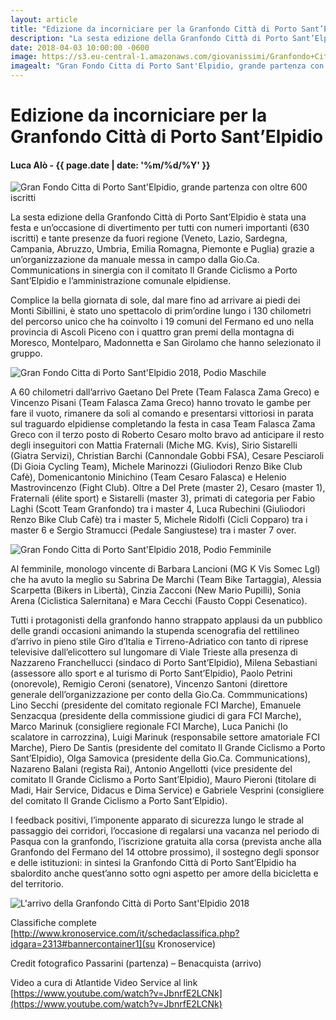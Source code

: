 ```yaml
---
layout: article
title: "Edizione da incorniciare per la Granfondo Città di Porto Sant’Elpidio"
description: "La sesta edizione della Granfondo Città di Porto Sant’Elpidio è stata una festa e un’occasione di divertimento per tutti con numeri importanti (630 iscritti) e tante presenze da fuori regione (Veneto, Lazio, Sardegna, Campania, Abruzzo, Umbria, Emilia Romagna, Piemonte e Puglia) grazie a un’organizzazione da manuale messa in campo dalla Gio.Ca. Communications in sinergia con il comitato Il Grande Ciclismo a Porto Sant’Elpidio e l’amministrazione comunale elpidiense."
date: 2018-04-03 10:00:00 -0600
image: https://s3.eu-central-1.amazonaws.com/giovanissimi/Granfondo+Citta%CC%80+di+Porto+Sant%2527Elpidio+03042018+partenza.jpg
imagealt: "Gran Fondo Citta di Porto Sant'Elpidio, grande partenza con oltre 600 iscritti"
---
```


# Edizione da incorniciare per la Granfondo Città di Porto Sant’Elpidio

#### Luca Alò - {{ page.date | date: '%m/%d/%Y' }}

![Gran Fondo Citta di Porto Sant'Elpidio, grande partenza con oltre 600 iscritti](https://s3.eu-central-1.amazonaws.com/giovanissimi/Granfondo+Citta%CC%80+di+Porto+Sant%2527Elpidio+03042018+partenza.jpg)

La sesta edizione della Granfondo Città di Porto Sant’Elpidio è stata una festa e un’occasione di divertimento per tutti con numeri importanti (630 iscritti) e tante presenze da fuori regione (Veneto, Lazio, Sardegna, Campania, Abruzzo, Umbria, Emilia Romagna, Piemonte e Puglia) grazie a un’organizzazione da manuale messa in campo dalla Gio.Ca. Communications in sinergia con il comitato Il Grande Ciclismo a Porto Sant’Elpidio e l’amministrazione comunale elpidiense.

Complice la bella giornata di sole, dal mare fino ad arrivare ai piedi dei Monti Sibillini, è stato uno spettacolo di prim’ordine lungo i 130 chilometri del percorso unico che ha coinvolto i 19 comuni del Fermano ed uno nella provincia di Ascoli Piceno con i quattro gran premi della montagna di Moresco, Montelparo, Madonnetta e San Girolamo che hanno selezionato il gruppo.

![Gran Fondo Citta di Porto Sant'Elpidio 2018, Podio Maschile](https://s3.eu-central-1.amazonaws.com/giovanissimi/Granfondo+Citta%CC%80+di+Porto+Sant%2527Elpidio+03042018+podio+maschile.jpg)

A 60 chilometri dall’arrivo Gaetano Del Prete (Team Falasca Zama Greco) e Vincenzo Pisani (Team Falasca Zama Greco) hanno trovato le gambe per fare il vuoto, rimanere da soli al comando e presentarsi vittoriosi in parata sul traguardo elpidiense completando la festa in casa Team Falasca Zama Greco con il terzo posto di Roberto Cesaro molto bravo ad anticipare il resto degli inseguitori con Mattia Fraternali (Miche MG. Kvis), Sirio Sistarelli (Giatra Servizi), Christian Barchi (Cannondale Gobbi FSA), Cesare Pesciaroli (Di Gioia Cycling Team), Michele Marinozzi (Giuliodori Renzo Bike Club Cafè), Domenicantonio Minichino (Team Cesaro Falasca) e Helenio Mastrovincenzo (Fight Club). Oltre a Del Prete (master 2), Cesaro (master 1), Fraternali (élite sport) e Sistarelli (master 3), primati di categoria per Fabio Laghi (Scott Team Granfondo) tra i master 4, Luca Rubechini (Giuliodori Renzo Bike Club Cafè) tra i master 5, Michele Ridolfi (Cicli Copparo) tra i master 6 e Sergio Stramucci (Pedale Sangiustese) tra i master 7 over.

![Gran Fondo Citta di Porto Sant'Elpidio 2018, Podio Femminile](https://s3.eu-central-1.amazonaws.com/giovanissimi/Granfondo+Citta%CC%80+di+Porto+Sant%2527Elpidio+03042018+podio+femminile.jpg)

Al femminile, monologo vincente di Barbara Lancioni (MG K Vis Somec Lgl) che ha avuto la meglio su Sabrina De Marchi (Team Bike Tartaggia), Alessia Scarpetta (Bikers in Libertà), Cinzia Zacconi (New Mario Pupilli), Sonia Arena (Ciclistica Salernitana) e Mara Cecchi (Fausto Coppi Cesenatico).

Tutti i protagonisti della granfondo hanno strappato applausi da un pubblico delle grandi occasioni animando la stupenda scenografia del rettilineo d’arrivo in pieno stile Giro d’Italia e Tirreno-Adriatico con tanto di riprese televisive dall’elicottero sul lungomare di Viale Trieste alla presenza di Nazzareno Franchellucci (sindaco di Porto Sant’Elpidio), Milena Sebastiani (assessore allo sport e al turismo di Porto Sant’Elpidio), Paolo Petrini (onorevole), Remigio Ceroni (senatore), Vincenzo Santoni (direttore generale dell’organizzazione per conto della Gio.Ca. Commmunications) Lino Secchi (presidente del comitato regionale FCI Marche), Emanuele Senzacqua (presidente della commissione giudici di gara FCI Marche), Marco Marinuk (consigliere regionale FCI Marche), Luca Panichi (lo scalatore in carrozzina), Luigi Marinuk (responsabile settore amatoriale FCI Marche), Piero De Santis (presidente del comitato Il Grande Ciclismo a Porto Sant’Elpidio), Olga Samovica (presidente della Gio.Ca. Communications), Nazareno Balani (regista Rai), Antonio Angellotti (vice presidente del comitato Il Grande Ciclismo a Porto Sant’Elpidio), Mauro Pieroni (titolare di Madi, Hair Service, Didacus e Dima Service) e Gabriele Vesprini (consigliere del comitato Il Grande Ciclismo a Porto Sant’Elpidio).

I feedback positivi, l’imponente apparato di sicurezza lungo le strade al passaggio dei corridori, l’occasione di regalarsi una vacanza nel periodo di Pasqua con la granfondo, l’iscrizione gratuita alla corsa (prevista anche alla Granfondo del Fermano del 14 ottobre prossimo), il sostegno degli sponsor e delle istituzioni: in sintesi la Granfondo Città di Porto Sant’Elpidio ha sbalordito anche quest’anno sotto ogni aspetto per amore della bicicletta e del territorio.

![L'arrivo della Granfondo Città di Porto Sant'Elpidio 2018](https://s3.eu-central-1.amazonaws.com/giovanissimi/ARRIVO+2.jpg)

Classifiche complete [http://www.kronoservice.com/it/schedaclassifica.php?idgara=2313#bannercontainer1](su Kronoservice)

Credit fotografico Passarini (partenza) – Benacquista (arrivo)

Video a cura di Atlantide Video Service al link [https://www.youtube.com/watch?v=JbnrfE2LCNk](https://www.youtube.com/watch?v=JbnrfE2LCNk)